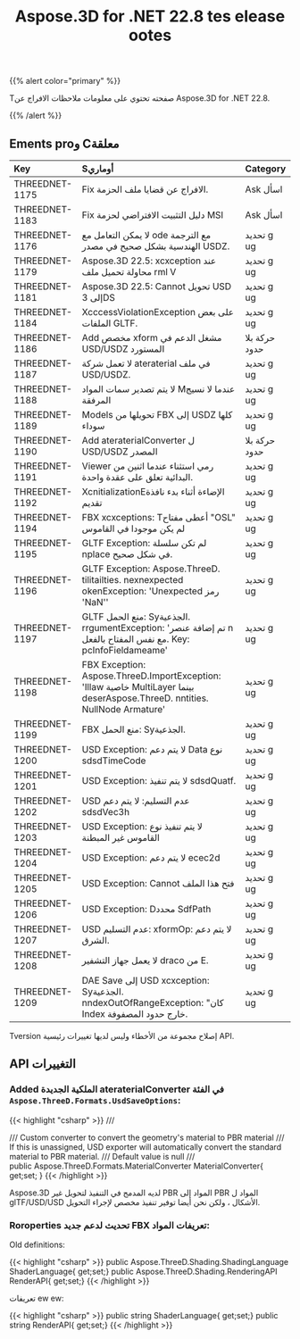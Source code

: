 ﻿---
title: Aspose.3D for .NET 22.8 tes elease ootes
type: docs
weight: 5
url: /ar/net/aspose-3d-for-net-22-8-release-notes/
description: Tانه الافراج عن الملاحظات من Aspose.3D for .NET 22.8.
---
{{% alert color="primary" %}}

Tصفحته تحتوي على معلومات ملاحظات الافراج عن Aspose.3D for .NET 22.8.

{{% /alert %}}
## **Ements proو Cمعلقة**

|**Key**|**Sأوماري**|**Category**|
|:- |:- |:- |
|THREEDNET-1175 |Fix الافراج عن قضايا ملف الحزمة.|Ask اسأل|
|THREEDNET-1183 |Fix دليل التثبيت الافتراضي لحزمة MSI|Ask اسأل|
|THREEDNET-1176 |لا يمكن التعامل مع ode مع الترجمة الهندسية بشكل صحيح في مصدر USDZ.|تحديد g ug|
|THREEDNET-1179 |Aspose.3D 22.5: xcxception عند محاولة تحميل ملف rml V|تحديد g ug|
|THREEDNET-1181 |Aspose.3D 22.5: Cannot تحويل USD إلى 3DS|تحديد g ug|
|THREEDNET-1184 |XcccessViolationException على بعض الملفات GLTF.|تحديد g ug|
|THREEDNET-1186 |Add مخصص xform مشغل الدعم في USD/USDZ المستورد|حركة بلا حدود|
|THREEDNET-1187 |لا تعمل شركة ateraterial في ملف USD/USDZ.|تحديد g ug|
|THREEDNET-1188 |لا يتم تصدير سمات المواد Mعندما لا نسيج المرفقة|تحديد g ug|
|THREEDNET-1189 |Models تحويلها من FBX إلى USDZ كلها سوداء|تحديد g ug|
|THREEDNET-1190 |Add ateraterialConverter ل USD/USDZ المصدر|حركة بلا حدود|
|THREEDNET-1191 |Viewer رمي استثناء عندما اثنين من البدائية تعلق على عقدة واحدة.|تحديد g ug|
|THREEDNET-1192 |XcnitializationEالإضاءة أثناء بدء نافذة تقديم|تحديد g ug|
|THREEDNET-1194 |FBX xcxceptions: Tأعطى مفتاح "OSL" لم يكن موجودا في القاموس|تحديد g ug|
|THREEDNET-1195 |GLTF Exception: لم تكن سلسلة nplace في شكل صحيح.|تحديد g ug|
|THREEDNET-1196 |GLTF Exception: Aspose.ThreeD. tilitailties. nexnexpected okenException: 'Unexpected رمز 'NaN''|تحديد g ug|
|THREEDNET-1197 |GLTF منع الحمل: Syالجذعية. rrgumentException: 'تم إضافة عنصر n مع نفس المفتاح بالفعل. Key: pcInfoFieldameame'|تحديد g ug|
|THREEDNET-1198 |FBX Exception: Aspose.ThreeD.ImportException: 'Illaw خاصية MultiLayer بينما deserAspose.ThreeD. nntities. NullNode Armature'|تحديد g ug|
|THREEDNET-1199 |FBX منع الحمل: Syالجذعية.|تحديد g ug|
|THREEDNET-1200 |USD Exception: لا يتم دعم Data نوع sdsdTimeCode|تحديد g ug|
|THREEDNET-1201 |USD Exception: لا يتم تنفيذ sdsdQuatf.|تحديد g ug|
|THREEDNET-1202 |USD عدم التسليم: لا يتم دعم sdsdVec3h|تحديد g ug|
|THREEDNET-1203 |USD Exception: لا يتم تنفيذ نوع القاموس غير المبطنة|تحديد g ug|
|THREEDNET-1204 |USD Exception: لا يتم دعم ecec2d|تحديد g ug|
|THREEDNET-1205 |USD Exception: Cannot فتح هذا الملف|تحديد g ug|
|THREEDNET-1206 |USD Exception: Dمحدد SdfPath|تحديد g ug|
|THREEDNET-1207 |USD عدم التسليم: xformOp: لا يتم دعم الشرق.|تحديد g ug|
|THREEDNET-1208 |لا يعمل جهاز التشفير draco من E.|تحديد g ug|
|THREEDNET-1209 |DAE Save إلى USD xcxception: Syالجذعية. nndexOutOfRangeException: "كان Index خارج حدود المصفوفة.|تحديد g ug|


Tversion إصلاح مجموعة من الأخطاء وليس لديها تغييرات رئيسية API.

## API التغييرات ##


### Added الملكية الجديدة ateraterialConverter في الفئة `Aspose.ThreeD.Formats.UsdSaveOptions`:

{{< highlight "csharp" >}}
        /// <summary>
        /// Custom converter to convert the geometry's material to PBR material
        /// If this is unassigned, USD exporter will automatically convert the standard material to PBR material.
        /// Default value is null
        /// </summary>
        public Aspose.ThreeD.Formats.MaterialConverter MaterialConverter{ get;set; }
{{< /highlight >}}



Aspose.3D لديه المدمج في التنفيذ لتحويل غير PBR المواد إلى PBR المواد ل glTF/USD/USD الأشكال ، ولكن نحن أيضا توفير تنفيذ مخصص لإجراء التحويل.



### Roroperties تحديث لدعم جديد FBX تعريفات المواد:

Old definitions:

{{< highlight "csharp" >}}
        public Aspose.ThreeD.Shading.ShadingLanguage ShaderLanguage{ get;set;}
        public Aspose.ThreeD.Shading.RenderingAPI RenderAPI{ get;set;}
{{< /highlight >}}

تعريفات ew ew:

{{< highlight "csharp" >}}
        public string ShaderLanguage{ get;set;}
        public string RenderAPI{ get;set;}
{{< /highlight >}}
		
		




